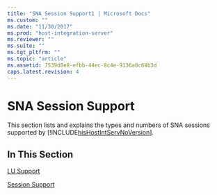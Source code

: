 ```yaml
---
title: "SNA Session Support1 | Microsoft Docs"
ms.custom: ""
ms.date: "11/30/2017"
ms.prod: "host-integration-server"
ms.reviewer: ""
ms.suite: ""
ms.tgt_pltfrm: ""
ms.topic: "article"
ms.assetid: 7539d8e8-efbb-44ec-8c4e-9136a0c64b3d
caps.latest.revision: 4
---
```

# SNA Session Support
This section lists and explains the types and numbers of SNA sessions supported by [!INCLUDE[hisHostIntServNoVersion](../includes/hishostintservnoversion-md.md)].  
  
## In This Section  
 [LU Support](../HIS2010/lu-support2.md)  
  
 [Session Support](../HIS2010/session-support2.md)